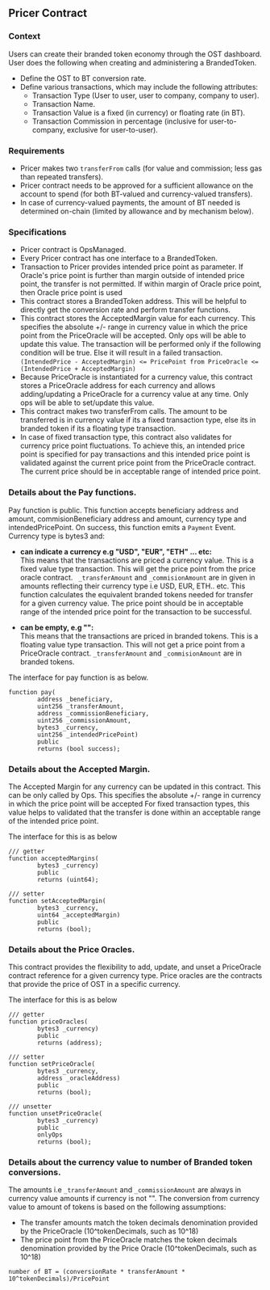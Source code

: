 ## Pricer Contract

### Context
Users can create their branded token economy through the OST dashboard. 
User does the following when creating and administering a BrandedToken.
- Define the OST to BT conversion rate.
- Define various transactions, which may include the following attributes:
  - Transaction Type (User to user, user to company, company to user).
  - Transaction Name.
  - Transaction Value is a fixed (in currency) or floating rate (in BT).
  - Transaction Commission in percentage (inclusive for user-to-company, exclusive for user-to-user).

### Requirements
- Pricer makes two `transferFrom` calls (for value and commission; less gas than repeated transfers).
- Pricer contract needs to be approved for a sufficient allowance on the account to spend (for both BT-valued and currency-valued transfers).
- In case of currency-valued payments, the amount of BT needed is determined on-chain (limited by allowance and by mechanism below).

### Specifications
- Pricer contract is OpsManaged.
- Every Pricer contract has one interface to a BrandedToken.
- Transaction to Pricer provides intended price point as parameter. If Oracle's price point is further than margin outside of intended price point, the transfer is not permitted. If within margin of Oracle price point, then Oracle price point is used
- This contract stores a BrandedToken address. This will be helpful to directly get the conversion rate and perform transfer functions.
- This contract stores the AcceptedMargin value for each currency. This specifies the absolute +/- range in currency value in which the price point from the PriceOracle will be accepted. Only ops will be able to update this value. The transaction will be performed only if the following condition will be true. Else it will result in a failed transaction.
<br> ```(IntendedPrice - AcceptedMargin) <= PricePoint from PriceOracle <=  (IntendedPrice + AcceptedMargin)```
- Because PriceOracle is instantiated for a currency value, this contract stores a PriceOracle address for each currency and allows adding/updating a PriceOracle for a currency value at any time. Only ops will be able to set/update this value.
- This contract makes two transferFrom calls. The amount to be transferred is in currency value if its a fixed transaction type, else its in branded token if its a floating type transaction.
- In case of fixed transaction type, this contract also validates for currency price point fluctuations. To achieve this, an intended price point is specified for pay transactions and this intended price point is validated against the current price point from the PriceOracle contract. The current price should be in acceptable range of intended price point.

### Details about the Pay functions.
Pay function is public. This function accepts beneficiary address and amount, commisionBeneficiary address and amount, currency type and intendedPricePoint.
On success, this function emits a `Payment` Event.
Currency type is bytes3 and:

- <b>can indicate a currency e.g "USD", "EUR", "ETH" ... etc:</b> <br/>
This means that the transactions are priced a currency value. 
This is a fixed value type transaction. 
This will get the price point from the price oracle contract. ` _transferAmount` and  `_commisionAmount` are in given in amounts reflecting their currency type i.e USD, EUR, ETH.. etc. 
This function calculates the equivalent branded tokens needed for transfer for a given currency value. 
The price point should be in acceptable range of the intended price point for the transaction to be successful.

- <b>can be empty, e.g "":</b><br/>
This means that the transactions are priced in branded tokens. 
This is a floating value type transaction. 
This will not get a price point from a PriceOracle contract.
`_transferAmount` and  `_commisionAmount` are in branded tokens.

The interface for pay function is as below.
```
function pay(
		address _beneficiary, 
		uint256 _transferAmount, 
		address _commissionBeneficiary, 
		uint256 _commissionAmount, 
		bytes3 _currency, 
		uint256 _intendedPricePoint) 
		public 
		returns (bool success);
```

### Details about the Accepted Margin.

The Accepted Margin for any currency can be updated in this contract. This can be only called by Ops.
This specifies the absolute +/- range in currency in which the price point will be accepted
For fixed transaction types, this value helps to validated that the transfer is done within an acceptable range of the intended price point.

The interface for this is as below
```
/// getter
function acceptedMargins(
		bytes3 _currency) 
		public 
		returns (uint64);
    
/// setter
function setAcceptedMargin(
		bytes3 _currency, 
		uint64 _acceptedMargin) 
		public 
		returns (bool);     
```

### Details about the Price Oracles.

This contract provides the flexibility to add, update, and unset a PriceOracle contract reference for a given currency type.
Price oracles are the contracts that provide the price of OST in a specific currency.

The interface for this is as below
```
/// getter
function priceOracles(
		bytes3 _currency) 
		public 
		returns (address);

/// setter
function setPriceOracle(
		bytes3 _currency, 
		address _oracleAddress) 
		public 
		returns (bool);

/// unsetter
function unsetPriceOracle(
		bytes3 _currency)
		public
		onlyOps
		returns (bool);
```

### Details about the currency value to number of Branded token conversions.
The amounts i.e ```_transferAmount``` and ```_commissionAmount``` are always in currency value amounts if currency is not "".
The conversion from currency value to amount of tokens is based on the following assumptions:
- The transfer amounts match the token decimals denomination provided by the PriceOracle (10^tokenDecimals, such as 10^18)
- The price point from the PriceOracle matches the token decimals denomination provided by the Price Oracle (10^tokenDecimals, such as 10^18)

```number of BT = (conversionRate * transferAmount * 10^tokenDecimals)/PricePoint```

